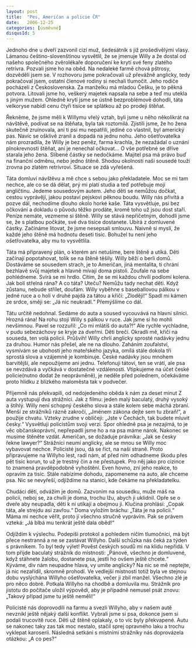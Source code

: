 ```yaml
---
layout: post
title:  "Pes, Američan a policie ČR"
date:   2006-12-25
categories: [úsměvné]
disqusId: 5
---
```

Jednoho dne u dveří zazvonil cizí muž, šedesátník s již prošedivělými vlasy. Lámanou češtino-slovenštinou vysvětlil, že se jmenuje Willy a že dostal od našeho společného zvěrolékaře doporučení ke krytí své feny zlatého retrívra. Pozvali jsme ho na oběd. Na nedaleké farmě chová pštrosy, dozvěděli jsem se. V rozhovoru jsme pokračovali už převážně anglicky, tedy pokračoval jsem, ostatní členové rodiny si nechali tlumočit. Jeho rodiče pocházeli z Československa. Za manželku má mladou Češku, je to pěkná potvora. Litovali jsme ho, veškerý majetek napsala na sebe a teď mu utekla s jiným mužem. Ohledně krytí jsme se ústně bezproblémově dohodli, táta velkoryse nabídl cenu čtyři tisíce se splátkou až po prodeji štěňat.
<!--more-->

Řekněme, že jsme měli k Willymu vřelý vztah, byli jsme u něho několikrát na návštěvě, podívat se na štěňata, byla tak roztomilá. Zjistili jsme, že ho žena skutečně zruinovala, ani ti psi mu nepatřili, jediné co vlastnil, byl americký pas. Navíc se ošklivě zranil a dopadá na jednu nohu. Jeho ošetřovatelka nám prozradila, že Willy je bez peněz, farma krachla, že nezažádal o uznání plnokrevnosti štěňat, ani je nenechal očkovat… O vše potřebné se dříve starala jeho žena. Slíbené částky se nedočkáme. Majitel psa má právo buď na finanční odměnu, nebo jedno štěně. Shodou okolností naši sousedé touží zrovna po zlatém retrívrovi. Situace se zdá vyřešená.

Táta domluví návštěvu a mě chce s sebou jako překladatele. Moc se mi tam nechce, ale co se dá dělat, prý mi platí studia a teď potřebuje mojí angličtinu. Jedeme sousedovým autem. Jeho děti se nemůžou dočkat, cestou vyprávějí, jakou postaví pejskovi pěknou boudu. Willy nás přivítá a pozve dál, nechodíme dlouho okolo horké kaše. Táta vysvětluje, psi bez očkování a dokladu o původu těžko prodáte, kromě toho už jsou dost staří. Peníze nemáte, vezmeme si štěně. Willy se stává nepříčetným, dohodli jsme se, že s platbou počkáte, své dva tisíce dostanete. Ubírá z domluvené částky. Začínáme litovat, že jsme nesepsali smlouvu. Naivně si myslí, že každé jeho štěně má hodnotu deseti tisíc. Bohužel tu není jeho ošetřovatelka, aby mu to vysvětlila.

Táta má připravený plán, o kterém ani netušíme, bere štěně a utíká. Děti začínají popotahovat, tolik se na štěně těšily. Willy běží o berli domů. Dostáváme se sousedem strach, je to Američan, jiná mentalita, ti chrání bezhlavě svůj majetek a hlavně mívají doma pistoli. Zoufale na sebe pohlédneme. Svírá se mi hrdlo. Cítím, že se mi každou chvílí podlomí kolena. Jak bolí střelná rána? A co táta? Uteču? Nemůžu tady nechat děti. Když zůstanu, nebude střílet, doufám. Willy vyběhne s baseballovou pálkou v jedné ruce a o holi v druhé pajdá za tátou a křičí: „Zloději!“ Spadl mi kámen ze srdce, směji se: „Já nic neukradl.“ Přemýšlíme co dál.

Tátu určitě nedohnal. Sedáme do auta a soused vycouvává na hlavní silnici. Hrozná rána! Na rohu stojí Willy s pálkou v ruce. Jak jsme si ho mohli nevšimnou. Pavel se rozzuřil: „Co mi mlátíš do auta?!“ Ale rychle vychladne, v pudu sebezáchovy se kryje za dveřmi. Děti brečí. Okradli mě, křičí na souseda, ten volá policii. Průšvih! Willy chrlí anglicky sprosté nadávky jednu za druhou. Humor nás přešel, ale ne na dlouho. Zaháním zoufalství, vysmívám se ubohosti jeho mateřského jazyka, omílá stále dokola tři sprostá slova a vzájemně je kombinuje. České nadávky jsou mnohem barvitější, ale nepoužijeme ani jednu. Telefonuji tátovi, ten se vrátí, ale psa se nevzdává a vyčkává v dostatečné vzdálenosti. Vtipkujeme na účet české policie(nutno dodat že neoprávněně), je neděle před polednem, očekáváme proto hlídku z blízkého maloměsta tak v podvečer.

Příjemně nás překvapili, od nedojedeného oběda k nám za deset minut Z auta vystupují dva strážníci. Jak z filmu: jeden malý baculatý, druhý vysoký a štíhlý. Willy není schopný českého slova a stále kolem sebe máchá zbraní. Menší ze strážníků rázně zakročí, „Jménem zákona dejte sem tu zbraň!“, a použije chvatu. Vzteky zrudne v obličeji: „Jste v Čechách, tak budete mluvit česky.“ Vysvětluji policistům svoji verzi. Spor ohledně psa je nezajímá, to je věc občanskoprávní, nepřepadli jsme ho a na psa máme nárok. Nakonec se musíme štěněte vzdát. Američan, se dožaduje právníka: „Jak se česky řekne lawyer?“ Strážníci neumí anglicky, ale se mnou se Willy moc vybavovat nechce. Policisté jsou, dá se říct, na naší straně. Proto připravujeme na Willyho lest, radí nám, ať před ním odhadneme škodu přes pět tisíc korun, to už je trestný čin a ne přestupek. Pro něj jako pro cizince to znamená pravděpodobně vyhoštění. Even hovno, zní jeho reakce, to opravím za tisíc. Stále nabízíme dohodu, zapomeneme na auto, ale chceme psa. Nic se nevyřeší, odjíždíme na stanici, kde čekáme na překladatelku.

Chudáci děti, odvážím je domů. Zazvoním na sousedku, muže máš na policii, neboj se, za chvíli je doma, trochu lžu, abych ji uklidnil. Opře se o dveře aby neupadla, děti k ní utíkají a obejmou ji. Klučina prohlásí: „Copak táta, ale strejdu asi zavřou.“ Doma vyložím bráchu: „Táta je na policii.“ Máma mi nechce věřit, proto jí všechno stručně vyprávím. Pak se právem vzteká: „Já blbá mu tenkrát ještě dala oběd!“

Odjíždím k výslechu. Podepíši protokol a pohledem ničím tlumočnici, má být přece nestranná a ne se zastávat Willyho. Další schůzka nás čeká za týden s právníkem. To byl tedy výlet! Pověst českých soudů mi na klidu nepřidá. V tom přijde baculatý strážník do místnosti: „Pánové, všechno je domluvené, když stáhnete žalobu, dostanete psa, jestli ho ovšem ještě chcete.“ Kýváme, div nám neupadne hlava, vy umíte anglicky? Na nic se mě neptejte, já nic nezařídil, skromně prohodí. Ve vedlejší místnosti totiž byla ve stejnou dobu vyslýchána Willyho ošetřovatelka, večer ji zbil manžel. Všechno zlé je pro něco dobré. Potkala Willyho na chodbě a domluvila mu. Strážník pro jistotu do počítače uložil výpovědi, aby je případně nemusel psát znovu: „Takový případ jsme tu ještě neměli!“

Policisté nás doprovodili na farmu a svezli Willyho, aby v našem autě nevznikl ještě nějaký další konflikt. Vybrali jsme si psa, dokonce jsem si podali trucovitě ruce. Děti už štěně oplakaly, o to víc byly překvapené. Autu se nakonec taky zas tak moc nestalo, stačil sprej opravného laku a trochu vyklepat karoserii. Následná setkání s místními strážníky nás doprovázela otázkou: „A co pes?“